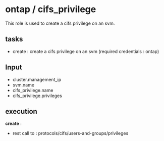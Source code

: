 # ontap / cifs_privilege

This role is used to create a cifs privilege on an svm.

## tasks

- create : create a cifs privilege on an svm (required credentials : ontap)

## Input

- cluster.management_ip
- svm.name
- cifs_privilege.name
- cifs_privilege.privileges

## execution

**create** :

- rest call to : protocols/cifs/users-and-groups/privileges

